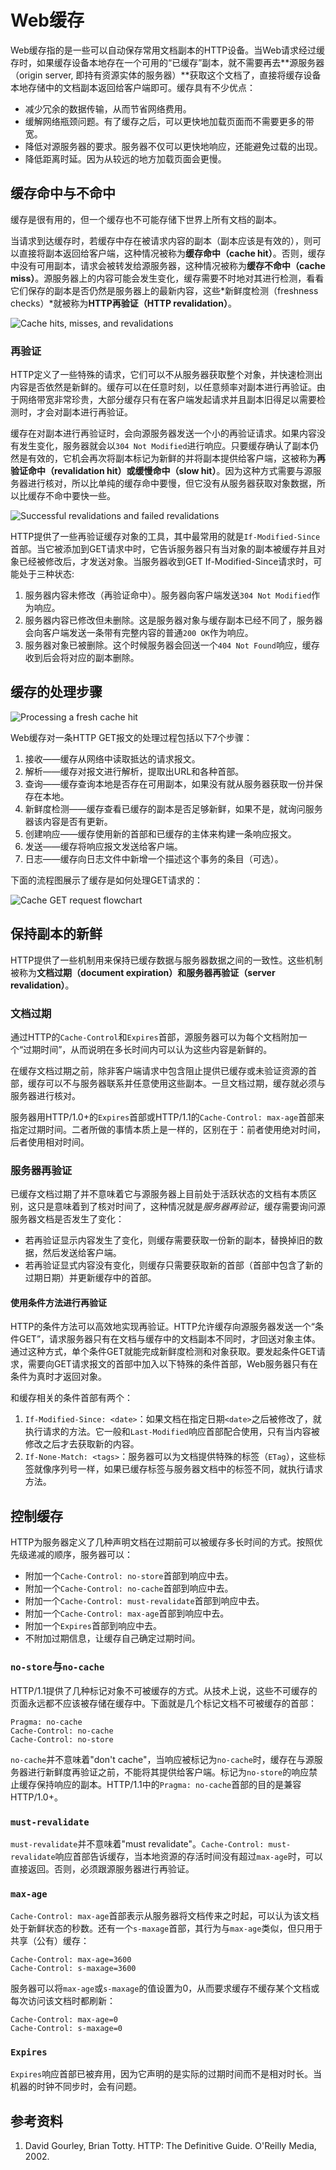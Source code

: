 # Web缓存
Web缓存指的是一些可以自动保存常用文档副本的HTTP设备。当Web请求经过缓存时，如果缓存设备本地存在一个可用的“已缓存”副本，就不需要再去**源服务器（origin server, 即持有资源实体的服务器）**获取这个文档了，直接将缓存设备本地存储中的文档副本返回给客户端即可。缓存具有不少优点：
* 减少冗余的数据传输，从而节省网络费用。
* 缓解网络瓶颈问题。有了缓存之后，可以更快地加载页面而不需要更多的带宽。
* 降低对源服务器的要求。服务器不仅可以更快地响应，还能避免过载的出现。
* 降低距离时延。因为从较远的地方加载页面会更慢。

## 缓存命中与不命中
缓存是很有用的，但一个缓存也不可能存储下世界上所有文档的副本。

当请求到达缓存时，若缓存中存在被请求内容的副本（副本应该是有效的），则可以直接将副本返回给客户端，这种情况被称为**缓存命中（cache hit）**。否则，缓存中没有可用副本，请求会被转发给源服务器，这种情况被称为**缓存不命中（cache miss）**。源服务器上的内容可能会发生变化，缓存需要不时地对其进行检测，看看它们保存的副本是否仍然是服务器上的最新内容，这些*新鲜度检测（freshness checks）*就被称为**HTTP再验证（HTTP revalidation）**。

![Cache hits, misses, and revalidations](images/cache-hits-misses-and-revalidations.png)

### 再验证
HTTP定义了一些特殊的请求，它们可以不从服务器获取整个对象，并快速检测出内容是否依然是新鲜的。缓存可以在任意时刻，以任意频率对副本进行再验证。由于网络带宽非常珍贵，大部分缓存只有在客户端发起请求并且副本旧得足以需要检测时，才会对副本进行再验证。

缓存在对副本进行再验证时，会向源服务器发送一个小的再验证请求。如果内容没有发生变化，服务器就会以`304 Not Modified`进行响应。只要缓存确认了副本仍然是有效的，它机会再次将副本标记为新鲜的并将副本提供给客户端，这被称为**再验证命中（revalidation hit）**或**缓慢命中（slow hit）**。因为这种方式需要与源服务器进行核对，所以比单纯的缓存命中要慢，但它没有从服务器获取对象数据，所以比缓存不命中要快一些。

![Successful revalidations and failed revalidations](images/successful-revalidations-and-failed-revalidations.png)

HTTP提供了一些再验证缓存对象的工具，其中最常用的就是`If-Modified-Since`首部。当它被添加到GET请求中时，它告诉服务器只有当对象的副本被缓存并且对象已经被修改后，才发送对象。当服务器收到GET If-Modified-Since请求时，可能处于三种状态:
1. 服务器内容未修改（再验证命中）。服务器向客户端发送`304 Not Modified`作为响应。
2. 服务器内容已修改但未删除。这是服务器对象与缓存副本已经不同了，服务器会向客户端发送一条带有完整内容的普通`200 OK`作为响应。
3. 服务器对象已被删除。这个时候服务器会回送一个`404 Not Found`响应，缓存收到后会将对应的副本删除。

## 缓存的处理步骤

![Processing a fresh cache hit](images/processing-a-fresh-cache-hit.png)

Web缓存对一条HTTP GET报文的处理过程包括以下7个步骤：
1. 接收——缓存从网络中读取抵达的请求报文。
2. 解析——缓存对报文进行解析，提取出URL和各种首部。
3. 查询——缓存查询本地是否存在可用副本，如果没有就从服务器获取一份并保存在本地。
4. 新鲜度检测——缓存查看已缓存的副本是否足够新鲜，如果不是，就询问服务器该内容是否有更新。
5. 创建响应——缓存使用新的首部和已缓存的主体来构建一条响应报文。
6. 发送——缓存将响应报文发送给客户端。
7. 日志——缓存向日志文件中新增一个描述这个事务的条目（可选）。

下面的流程图展示了缓存是如何处理GET请求的：

![Cache GET request flowchart](images/cache-get-request-flowchart.png)

## 保持副本的新鲜
HTTP提供了一些机制用来保持已缓存数据与服务器数据之间的一致性。这些机制被称为**文档过期（document expiration）**和**服务器再验证（server revalidation）**。

### 文档过期
通过HTTP的`Cache-Control`和`Expires`首部，源服务器可以为每个文档附加一个“过期时间”，从而说明在多长时间内可以认为这些内容是新鲜的。

在缓存文档过期之前，除非客户端请求中包含阻止提供已缓存或未验证资源的首部，缓存可以不与服务器联系并任意使用这些副本。一旦文档过期，缓存就必须与服务器进行核对。

服务器用HTTP/1.0+的`Expires`首部或HTTP/1.1的`Cache-Control: max-age`首部来指定过期时间。二者所做的事情本质上是一样的，区别在于：前者使用绝对时间，后者使用相对时间。

### 服务器再验证
已缓存文档过期了并不意味着它与源服务器上目前处于活跃状态的文档有本质区别，这只是意味着到了核对时间了，这种情况就是*服务器再验证*，缓存需要询问源服务器文档是否发生了变化：
* 若再验证显示内容发生了变化，则缓存需要获取一份新的副本，替换掉旧的数据，然后发送给客户端。
* 若再验证显式内容没有变化，则缓存只需要获取新的首部（首部中包含了新的过期日期）并更新缓存中的首部。

#### 使用条件方法进行再验证
HTTP的条件方法可以高效地实现再验证。HTTP允许缓存向源服务器发送一个“条件GET”，请求服务器只有在文档与缓存中的文档副本不同时，才回送对象主体。通过这种方式，单个条件GET就能完成新鲜度检测和对象获取。要发起条件GET请求，需要向GET请求报文的首部中加入以下特殊的条件首部，Web服务器只有在条件为真时才返回对象。

和缓存相关的条件首部有两个：
1. `If-Modified-Since: <date>`：如果文档在指定日期`<date>`之后被修改了，就执行请求的方法。它一般和`Last-Modified`响应首部配合使用，只有当内容被修改之后才去获取新的内容。
2. `If-None-Match: <tags>`：服务器可以为文档提供特殊的标签（`ETag`），这些标签就像序列号一样，如果已缓存标签与服务器文档中的标签不同，就执行请求方法。

## 控制缓存
HTTP为服务器定义了几种声明文档在过期前可以被缓存多长时间的方式。按照优先级递减的顺序，服务器可以：
* 附加一个`Cache-Control: no-store`首部到响应中去。
* 附加一个`Cache-Control: no-cache`首部到响应中去。
* 附加一个`Cache-Control: must-revalidate`首部到响应中去。
* 附加一个`Cache-Control: max-age`首部到响应中去。
* 附加一个`Expires`首部到响应中去。
* 不附加过期信息，让缓存自己确定过期时间。

### `no-store`与`no-cache`
HTTP/1.1提供了几种标记对象不可被缓存的方式。从技术上说，这些不可缓存的页面永远都不应该被存储在缓存中。下面就是几个标记文档不可被缓存的首部：
```
Pragma: no-cache
Cache-Control: no-cache
Cache-Control: no-store
```
`no-cache`并不意味着"don't cache"，当响应被标记为`no-cache`时，缓存在与源服务器进行新鲜度再验证之前，不能将其提供给客户端。标记为`no-store`的响应禁止缓存保持响应的副本。HTTP/1.1中的`Pragma: no-cache`首部的目的是兼容HTTP/1.0+。

### `must-revalidate`
`must-revalidate`并不意味着"must revalidate"。`Cache-Control: must-revalidate`响应首部告诉缓存，当本地资源的存活时间没有超过`max-age`时，可以直接返回。否则，必须跟源服务器进行再验证。

### `max-age`
`Cache-Control: max-age`首部表示从服务器将文档传来之时起，可以认为该文档处于新鲜状态的秒数。还有一个`s-maxage`首部，其行为与`max-age`类似，但只用于共享（公有）缓存：
```
Cache-Control: max-age=3600
Cache-Control: s-maxage=3600
```
服务器可以将`max-age`或`s-maxage`的值设置为0，从而要求缓存不缓存某个文档或每次访问该文档时都刷新：
```
Cache-Control: max-age=0
Cache-Control: s-maxage=0
```

### `Expires`
`Expires`响应首部已被弃用，因为它声明的是实际的过期时间而不是相对时长。当机器的时钟不同步时，会有问题。

## 参考资料
1. David Gourley, Brian Totty. HTTP: The Definitive Guide. O'Reilly Media, 2002.